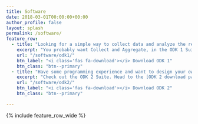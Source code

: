 ```yaml
---
title: Software
date: 2018-03-01T00:00:00+00:00
author_profile: false
layout: splash
permalink: /software/
feature_row:
  - title: "Looking for a simple way to collect data and analyze the results?"
    excerpt: "You probably want Collect and Aggregate, in the ODK 1 Suite. Check out the [ODK 1 Getting Started Guide](http://docs.opendatakit.org/getting-started/) on the ODK Documentation Hub for more information. Then head to the [ODK 1 download page](/software/odk1/) to download the latest versions of the following tools: [Collect](/software/odk1/#collect), [Aggregate](/software/odk1/#aggregate), [Build](/software/odk1/#build), [Briefcase](/software/odk1/#briefcase), & [other ODK 1 tools](/software/odk1/#other)."
    url: "/software/odk1/"
    btn_label: "<i class='fas fa-download'></i> Download ODK 1"
    btn_class: "btn--primary"
  - title: "Have some programming experience and want to design your own data management tool?"
    excerpt: "Check out the ODK 2 Suite. Head to the [ODK 2 download page](/software/odk2/) to download the latest versions of the following tools: [Tables](/software/odk2/#tables), [Survey](/software/odk2/#survey), [Suitcase](/software/odk2/#suitcase), [Services](/software/odk2/#services), & [Application Designer](/software/odk2/#application-designer)."
    url: "/software/odk2/"
    btn_label: "<i class='fas fa-download'></i> Download ODK 2"
    btn_class: "btn--primary"

---
```


{% include feature_row_wide %}
